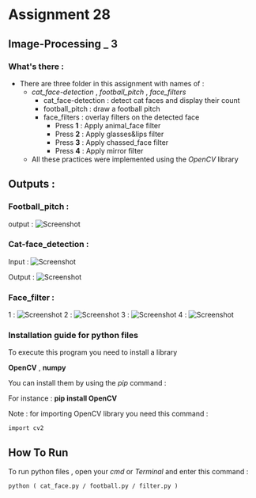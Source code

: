 # Assignment 28

## Image-Processing _ 3

### What's there :

- There are three folder in this assignment with names of :
  - *cat_face-detection* , *football_pitch* , *face_filters*
    - cat_face-detection : detect cat faces and display their count
    - football_pitch : draw a football pitch
    - face_filters : overlay filters on the detected face 
      - Press **1** : Apply animal_face filter
      - Press **2** : Apply glasses&lips filter
      - Press **3** : Apply chassed_face filter
      - Press **4** : Apply mirror filter
  - All these practices were implemented using the *OpenCV* library

## Outputs :

### Football_pitch :

output : ![Screenshot](football_pitch/output.png)

### Cat-face_detection :

Input : ![Screenshot](cat_face-detection/input.jpg) 

 Output : ![Screenshot](cat_face-detection/output.png)

### Face_filter :

1 : ![Screenshot](face_filters/animal_filter.png)
2 : ![Screenshot](face_filters/glasses&lips_filter.png)
3 : ![Screenshot](face_filters/chessed_filter.png)
4 : ![Screenshot](face_filters/mirror_filter.png)

### Installation guide for python files
To execute this program you need to install a library

**OpenCV**  , **numpy**

You can install them by using the *pip* command :

For instance :
**pip install OpenCV**

Note : for importing OpenCV library you need this command :
```
import cv2
```

## How To Run

To run python files , open your *cmd* or *Terminal* and enter this command :
```
python ( cat_face.py / football.py / filter.py )
```
